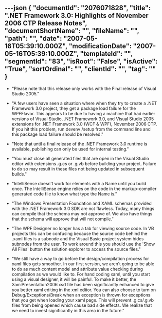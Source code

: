 ---json
{
  "documentId": "2076071828",
  "title": ".NET Framework 3.0: Highlights of November 2006 CTP Release Notes",
  "documentShortName": "",
  "fileName": "",
  "path": "",
  "date": "2007-05-16T05:39:10.000Z",
  "modificationDate": "2007-05-16T05:39:10.000Z",
  "templateId": "",
  "segmentId": "83",
  "isRoot": "False",
  "isActive": "True",
  "sortOrdinal": "",
  "clientId": "",
  "tag": ""
}
---

* &quot;Please note that this release only works with the Final release of Visual Studio 2005.&quot;

* &quot;A few users have seen a situation where when they try to create a .NET Framework 3.0 project, they get a package load failure for the WPFFlavor.  This appears to be due to having a machine that had earlier versions of Visual Studio, .NET Framework 3.0, and Visual Studio 2005 extensions for .NET Framework 3.0 (WCF & WPF), November 2006 CTP.  If you hit this problem, run devenv /setup from the command line and this package load failure should be resolved.&quot;

* &quot;Note that until a final release of the .NET Framework 3.0 runtime is available, publishing can only be used for internal testing.&quot;

* &quot;You must close all generated files that are open in the Visual Studio editor with extensions .g.cs or .g.vb before building your project.  Failure to do so may result in these files not being updated in subsequent builds.&quot;

* &quot;IntelliSense doesn't work for elements with a Name until you build once. The IntelliSense engine relies on the code in the markup-compiler generated code file to know what type the Name is.&quot;

* &quot;The Windows Presentation Foundation and XAML schemas provided with the .NET Framework 3.0 SDK are not flawless. Today, many things can compile that the schema may not approve of. We also have things that the schema will approve that will not compile.&quot;

* &quot;The WPF Designer no longer has a tab for viewing source code. In VB projects this can be confusing because the source code behind the .xaml files is a subnode and the Visual Basic project system hides subnodes from the user. To work around this you should use the 'Show All Files' button the solution explorer to access the source files.&quot;

* &quot;We still have a way to go before the design/compilation process for xaml files gets smoother. In our first version, we aren’t going to be able to do as much content model and attribute value checking during compilation as we would like to. For hand coding xaml, until you start using a visual designer, it will be painful. To make it better, the XamlPresentation2006.xsd file has been significantly enhanced to give you better xaml editing in the xml editor. You can also choose to turn on Debug/Exceptions/Break when an exception is thrown for exceptions that you get when loading your xaml page. This will prevent .g.cs/.g.vb files from being opened which cause bad side effects. We realize that we need to invest significantly in this area in the future.&quot;
